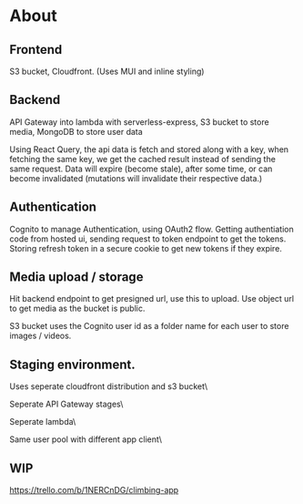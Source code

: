 
# About

## Frontend

  

S3 bucket, Cloudfront. (Uses MUI and inline styling) <br  />

  

## Backend

  

API Gateway into lambda with serverless-express, S3 bucket to store media, MongoDB to store user data <br  />

Using React Query, the api data is fetch and stored along with a key, when fetching the same key, we get the cached result instead of sending the same request. Data will expire (become stale), after some time, or can become invalidated (mutations will invalidate their respective data.)

  
  

## Authentication

  

Cognito to manage Authentication, using OAuth2 flow. Getting authentiation code from hosted ui, sending request to token endpoint to get the tokens. Storing refresh token in a secure cookie to get new tokens if they expire. <br  />

  

## Media upload / storage

  

Hit backend endpoint to get presigned url, use this to upload. Use object url to get media as the bucket is public. <br/>

  

S3 bucket uses the Cognito user id as a folder name for each user to store images / videos. <br/>

  

## Staging environment.

  

Uses seperate cloudfront distribution and s3 bucket\

Seperate API Gateway stages\

Seperate lambda\

Same user pool with different app client\

  
  
  

## WIP

  

https://trello.com/b/1NERCnDG/climbing-app <br/>

  
  



